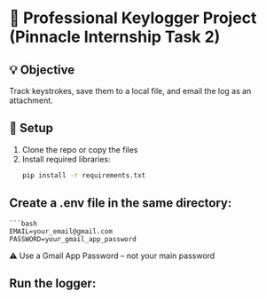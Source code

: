 # 🔐 Professional Keylogger Project (Pinnacle Internship Task 2)

## 💡 Objective
Track keystrokes, save them to a local file, and email the log as an attachment.

## 🔧 Setup
1. Clone the repo or copy the files
2. Install required libraries:
   ```bash
   pip install -r requirements.txt

## Create a .env file in the same directory:
    ```bash
    EMAIL=your_email@gmail.com
    PASSWORD=your_gmail_app_password

⚠️ Use a Gmail App Password – not your main password

## Run the logger:


